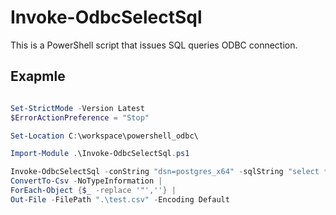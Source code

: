 # Invoke-OdbcSelectSql
This is a PowerShell script that issues SQL queries ODBC connection.

## Exapmle

```powershell

Set-StrictMode -Version Latest
$ErrorActionPreference = "Stop"

Set-Location C:\workspace\powershell_odbc\

Import-Module .\Invoke-OdbcSelectSql.ps1

Invoke-OdbcSelectSql -conString "dsn=postgres_x64" -sqlString "select * from work.test" |
ConvertTo-Csv -NoTypeInformation |
ForEach-Object {$_ -replace '"',''} |
Out-File -FilePath ".\test.csv" -Encoding Default

```
